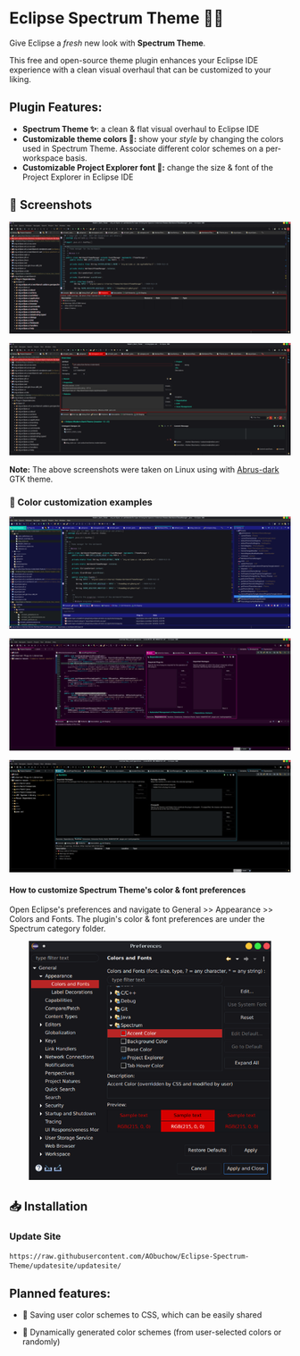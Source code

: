 # Eclipse Spectrum Theme 🌌✨

Give Eclipse a *fresh* new look with **Spectrum Theme**. 

This free and open-source theme plugin enhances your Eclipse IDE experience with a
clean visual overhaul that can be customized to your liking.

## Plugin Features:

- **Spectrum Theme ✨**: a clean & flat visual overhaul to Eclipse IDE
- **Customizable theme colors 🌈:** show your *style* by changing the colors 
  used in Spectrum Theme. Associate different color schemes on a 
  per-workspace basis.
- **Customizable Project Explorer font 👀:** change the size & font of the Project Explorer in Eclipse IDE

## 📸 Screenshots

![How it looks](images/how_it_looks.png)

![How it looks (form editor)](images/how_it_looks_form_editor.png)

**Note:** The above screenshots were taken on Linux using with [Abrus-dark](https://github.com/vinceliuice/Abrus-gtk-theme) GTK theme.

### 🎨 Color customization examples

![Custom colors 1](images/custom_colors_1.png)

![Custom colors 2](images/custom_colors_2.png)

![Custom colors 3](images/custom_colors_3.png)

#### How to customize Spectrum Theme's color & font preferences

Open Eclipse's preferences and navigate to General >> Appearance >> Colors and Fonts. The plugin's color & font preferences are under the Spectrum category folder.

<p align="center">
<img title="" src="images/custom_preferences.png" alt="Modern dark color preferences" width="434">
</p>

## 📥 Installation

### Update Site

`https://raw.githubusercontent.com/AObuchow/Eclipse-Spectrum-Theme/updatesite/updatesite/`

## Planned features:

- 💾 Saving user color schemes to CSS, which can be easily shared 

- 🔮 Dynamically generated color schemes (from user-selected colors or randomly)
